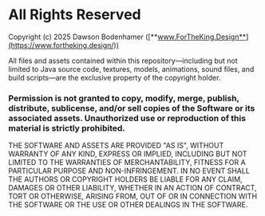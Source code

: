# All Rights Reserved

Copyright (c) 2025 Dawson Bodenhamer ([**www.ForTheKing.Design**](https://www.fortheking.design/))

All files and assets contained within this repository—including but not limited to Java source code, textures, models, animations, sound files, and build scripts—are the exclusive property of the copyright holder.

### Permission is not granted to copy, modify, merge, publish, distribute, sublicense, and/or sell copies of the Software or its associated assets. Unauthorized use or reproduction of this material is strictly prohibited.

THE SOFTWARE AND ASSETS ARE PROVIDED "AS IS", WITHOUT WARRANTY OF ANY KIND, EXPRESS OR IMPLIED, INCLUDING BUT NOT LIMITED TO THE WARRANTIES OF MERCHANTABILITY, FITNESS FOR A PARTICULAR PURPOSE AND NON-INFRINGEMENT. IN NO EVENT SHALL THE AUTHORS OR COPYRIGHT HOLDERS BE LIABLE FOR ANY CLAIM, DAMAGES OR OTHER LIABILITY, WHETHER IN AN ACTION OF CONTRACT, TORT OR OTHERWISE, ARISING FROM, OUT OF OR IN CONNECTION WITH THE SOFTWARE OR THE USE OR OTHER DEALINGS IN THE SOFTWARE.